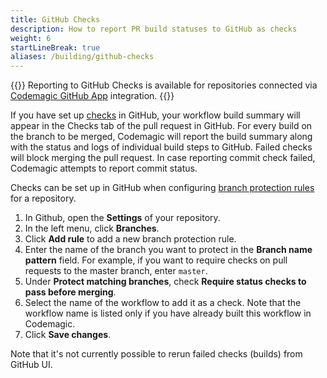 ```yaml
---
title: GitHub Checks
description: How to report PR build statuses to GitHub as checks
weight: 6
startLineBreak: true
aliases: /building/github-checks
---
```


{{<notebox>}}
Reporting to GitHub Checks is available for repositories connected via [Codemagic GitHub App](../getting-started/signup/#selected-repositories-github-app) integration.
{{</notebox>}}

If you have set up [checks](https://docs.github.com/en/free-pro-team@latest/github/collaborating-with-issues-and-pull-requests/about-status-checks#checks) in GitHub, your workflow build summary will appear in the Checks tab of the pull request in GitHub. For every build on the branch to be merged, Codemagic will report the build summary along with the status and logs of individual build steps to GitHub. Failed checks will block merging the pull request. In case reporting commit check failed, Codemagic attempts to report commit status.

Checks can be set up in GitHub when configuring [branch protection rules](https://docs.github.com/en/github/administering-a-repository/managing-a-branch-protection-rule) for a repository. 

1. In Github, open the **Settings** of your repository.
2. In the left menu, click **Branches**.
3. Click **Add rule** to add a new branch protection rule.
4. Enter the name of the branch you want to protect in the **Branch name pattern** field. For example, if you want to require checks on pull requests to the master branch, enter `master`.
5. Under **Protect matching branches**, check **Require status checks to pass before merging**.
6. Select the name of the workflow to add it as a check. Note that the workflow name is listed only if you have already built this workflow in Codemagic.
7. Click **Save changes**.

Note that it's not currently possible to rerun failed checks (builds) from GitHub UI.
